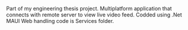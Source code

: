 Part of my engineering thesis project.
Multiplatform application that connects with remote server to view live video feed.
Codded using .Net MAUI
Web handling code is Services folder.
